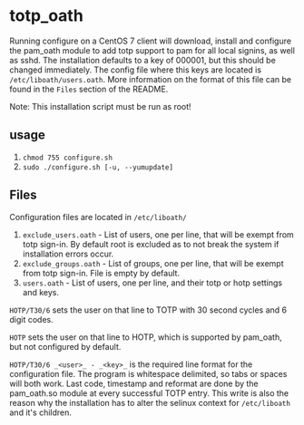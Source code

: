 # totp_oath
Running configure on a CentOS 7 client will download, install and configure the
pam_oath module to add totp support to pam for all local signins, as well as sshd. The installation defaults to a key
of 000001, but this should be changed immediately. The config file where this
keys are located is `/etc/liboath/users.oath`.
More information on the format of this file can be found in the `Files` section
of the README.

Note: This installation script must be run as root!

## usage
1) `chmod 755 configure.sh`
2) `sudo ./configure.sh [-u, --yumupdate]`

## Files
Configuration files are located in `/etc/liboath/`
1) `exclude_users.oath` - List of users, one per line, that will be exempt from
totp sign-in. By default root is excluded as to not break the system if
installation errors occur.
2) `exclude_groups.oath` - List of groups, one per line, that will be exempt
from totp sign-in. File is empty by default.
3) `users.oath` - List of users, one per line, and their totp or hotp settings
and keys. 

`HOTP/T30/6` sets the user on that line to TOTP with 30 second cycles and 6 digit codes.

`HOTP` sets the user on that line to HOTP, which is supported by pam_oath, but
not configured by default.

`HOTP/T30/6 _<user>_ - _<key>_` is the required line format for the
configuration file. The program is whitespace delimited, so tabs or spaces will
both work. Last code, timestamp and reformat are done by the pam_oath.so module
at every successful TOTP entry. This write is also the reason why the
installation has to alter the selinux context for `/etc/liboath` and it's
children. 


